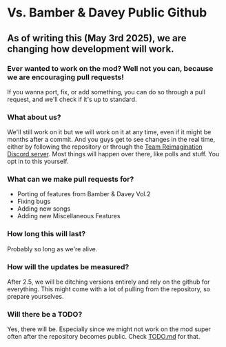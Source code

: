# Vs. Bamber & Davey Public Github

## As of writing this (May 3rd 2025), we are changing how development will work.
### Ever wanted to work on the mod? Well not you can, because we are encouraging pull requests!
If you wanna port, fix, or add something, you can do so through a pull request, and we'll check if it's up to standard.

### What about us?
We'll still work on it but we will work on it at any time, even if it might be months after a commit. And you guys get to see changes in the real time, either by following the repository or through the [Team Reimagination Discord server](https://www.discord.com/CqXK5gtW4m). Most things will happen over there, like polls and stuff. You opt in to this yourself.

### What can we make pull requests for?
- Porting of features from Bamber & Davey Vol.2
- Fixing bugs
- Adding new songs
- Adding new Miscellaneous Features

### How long this will last?
Probably so long as we're alive.

### How will the updates be measured?
After 2.5, we will be ditching versions entirely and rely on the github for everything. This might come with a lot of pulling from the repository, so prepare yourselves.

### Will there be a TODO?
Yes, there will be. Especially since we might not work on the mod super often after the repository becomes public.
Check [TODO.md](https://github.com/Team-Reimagination/vs-bamber-en-codename-enjine/blob/main/TODO.md) for that.
